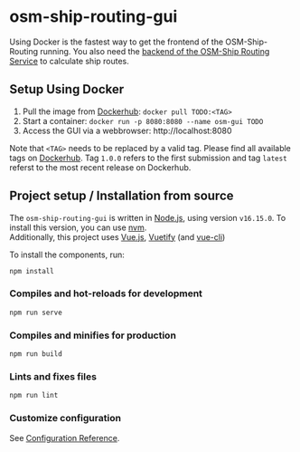 # osm-ship-routing-gui

Using Docker is the fastest way to get the frontend of the OSM-Ship-Routing running.
You also need the [backend of the OSM-Ship Routing Service](https://github.com/dmholtz/osm-ship-routing) to calculate ship routes.

## Setup Using Docker

1. Pull the image from [Dockerhub](): `docker pull TODO:<TAG>`
2. Start a container: `docker run -p 8080:8080 --name osm-gui TODO`
3. Access the GUI via a webbrowser: http://localhost:8080

Note that `<TAG>` needs to be replaced by a valid tag. Please find all available tags on [Dockerhub]().
Tag `1.0.0` refers to the first submission and tag `latest` referst to the most recent release on Dockerhub.

## Project setup / Installation from source
The `osm-ship-routing-gui` is written in [Node.js](https://nodejs.org/en/), using version `v16.15.0`.
To install this version, you can use [nvm](https://github.com/nvm-sh/nvm).\
Additionally, this project uses [Vue.js](https://vuejs.org/guide/quick-start.html#with-build-tools), [Vuetify](https://vuetifyjs.com/en/getting-started/installation/) (and [vue-cli](https://cli.vuejs.org/guide/installation.html))

To install the components, run: 
```
npm install
```

### Compiles and hot-reloads for development
```
npm run serve
```

### Compiles and minifies for production
```
npm run build
```

### Lints and fixes files
```
npm run lint
```

### Customize configuration
See [Configuration Reference](https://cli.vuejs.org/config/).
